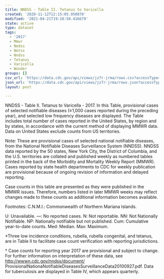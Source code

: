 ```yaml
---
title: NNDSS - Table II. Tetanus to Varicella
created: '2020-11-12T12:15:05.950878'
modified: '2021-04-21T19:28:50.416679'
state: active
type: dataset
tags:
  - '2017'
  - Mmwr
  - Nedss
  - Netss
  - Nndss
  - Tetanus
  - Varicella
  - Wonder
groups: []
csv_url: 'https://data.cdc.gov/api/views/jz7r-jrma/rows.csv?accessType=DOWNLOAD'
json_url: 'https://data.cdc.gov/api/views/jz7r-jrma/rows.json?accessType=DOWNLOAD'
layout: post

---
```

NNDSS - Table II. Tetanus to Varicella - 2017.  In this Table, provisional cases of selected notifiable diseases (≥1,000 cases reported during the preceding year), and selected low frequency diseases are displayed. The Table includes total number of cases reported in the United States, by region and by states, in accordance with the current method of displaying MMWR data.  Data on United States exclude counts from US territories.

Note:
These are provisional cases of selected national notifiable diseases, from the National Notifiable Diseases Surveillance System (NNDSS). NNDSS data reported by the 50 states, New York City, the District of Columbia, and the U.S. territories are collated and published weekly as numbered tables printed in the back of the Morbidity and Mortality Weekly Report (MMWR). Cases reported by state health departments to CDC for weekly publication are provisional because of ongoing revision of information and delayed reporting. 

Case counts in this table are presented as they were published in the MMWR issues. Therefore, numbers listed in later MMWR weeks may reflect changes made to these counts as additional information becomes available. 

Footnotes:
 C.N.M.I.: Commonwealth of Northern Mariana Islands. 

 U: Unavailable. —: No reported cases. N: Not reportable. NN: Not Nationally Notifiable. NP: Nationally notifiable but not published. Cum: Cumulative year-to-date counts. Med: Median. Max: Maximum. 

*Three low incidence conditions, rubella, rubella congenital, and tetanus, are in Table II to facilitate case count verification with reporting jurisdictions. 

† Case counts for reporting year 2017 are provisional and subject to change. For further information on interpretation of these data, see http://wwwn.cdc.gov/nndss/document/ ProvisionalNationaNotifiableDiseasesSurveillanceData20100927.pdf. Data for tuberculosis are displayed in Table IV, which appears quarterly.
